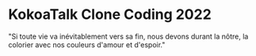 # KokoaTalk Clone Coding 2022

"Si toute vie va inévitablement vers sa fin, nous devons durant la nôtre, la colorier avec nos couleurs d'amour et d'espoir."
